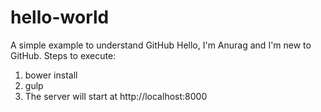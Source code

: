 # hello-world
A simple example to understand GitHub
Hello, I'm Anurag and I'm new to GitHub.
Steps to execute:
1. bower install
2. gulp
3. The server will start at http://localhost:8000
